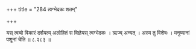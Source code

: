 +++
title = "284 त्वग्भेदकः शतम्"

+++

यस् त्वचो विकारं दर्शयत्य् अलोहितं स विज्ञेयस् त्वग्भेदकः । ऋज्व् अन्यत् । अस्य तु विशेषः । मनुष्यानां पशूनां चेति ॥ ८.२८३ ॥